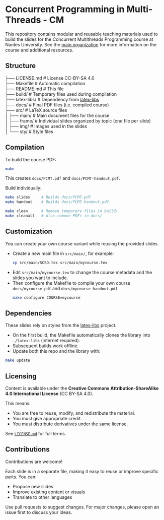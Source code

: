# Concurrent Programming in Multi-Threads - CM

This repository contains modular and reusable teaching materials used to build the slides for the Concurrent Multithreads Programming course at Nantes University. 
See the [main organization](https://github.com/ProgrammationMultiThread/) for more information on the course and additional resources.


## Structure

├── LICENSE.md            # License CC-BY-SA 4.0  
├── Makefile              # Automatic compilation  
├── README.md             # This file  
├── build/                # Temporary files used during compilation  
├── latex-libs/           # Dependency from [latex-libs](https://github.com/MatthieuPerrin/latex-libs)  
├── docs/                 # Final PDF files (i.e. compiled course)  
├── src/                  # LaTeX source files  
│   ├── main/             # Main document files for the course  
│   ├── frame/            # Individual slides organized by topic (one file per slide)  
│   ├── img/              # Images used in the slides  
│   └── sty/              # Style files  


## Compilation

To build the course PDF:

```bash
make
```

This creates `docs/PCMT.pdf` and `docs/PCMT-handout.pdf`.

Build individually:

```bash
make slides     # Builds docs/PCMT.pdf
make handout    # Builds docs/PCMT-handout.pdf

make clean      # Remove temporary files in build/
make cleanall   # Also remove PDFs in docs/
```

## Customization

You can create your own course variant while reusing the provided slides.

- Create a new main file in `src/main/`, for example:
   ```bash
   cp src/main/SCSD.tex src/main/mycourse.tex
   ```
- Edit `src/main/mycourse.tex` to change the course metadata and the slides you want to include.
- Then configure the Makefile to compile your own course `docs/mycourse.pdf` and `docs/mycourse-handout.pdf`
   ```bash
   make configure COURSE=mycourse
   ```

## Dependencies

These slides rely on styles from the [latex-libs](https://github.com/MatthieuPerrin/latex-libs) project.
- On the first build, the Makefile automatically clones the library into `./latex-libs` (internet required).
- Subsequent builds work offline.
- Update both this repo and the library with:

```bash
make update
```


## Licensing

Content is available under the **Creative Commons Attribution-ShareAlike 4.0 International License** (CC BY-SA 4.0).

This means:
- You are free to reuse, modify, and redistribute the material.
- You must give appropriate credit.
- You must distribute derivatives under the same license.

See [`LICENSE.md`](LICENSE.md) for full terms.

## Contributions

Contributions are welcome!

Each slide is in a separate file, making it easy to reuse or improve specific parts. You can:
- Propose new slides
- Improve existing content or visuals
- Translate to other languages

Use pull requests to suggest changes.
For major changes, please open an issue first to discuss your ideas.
